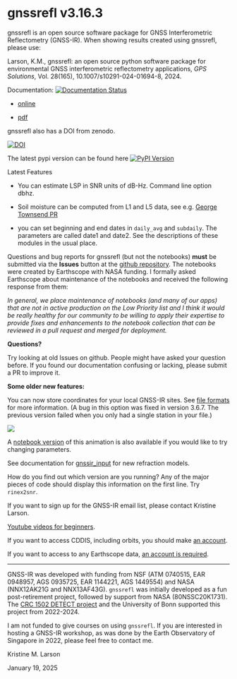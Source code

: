 # gnssrefl v3.16.3

gnssrefl is an open source software package for GNSS Interferometric Reflectometry (GNSS-IR). 
When showing results created using gnssrefl, please use:

Larson, K.M., gnssrefl: an open source python software package for environmental 
GNSS interferometric reflectometry applications, *GPS Solutions*, Vol. 28(165), 10.1007/s10291-024-01694-8, 2024.

Documentation: [![Documentation Status](https://readthedocs.org/projects/gnssrefl/badge/?version=latest)](https://gnssrefl.readthedocs.io/en/latest/?badge=latest)

- [online](https://gnssrefl.readthedocs.io/en/latest/)

- [pdf](https://gnssrefl.readthedocs.io/_/downloads/en/latest/pdf/)

gnssrefl also has a DOI from zenodo.

[![DOI](https://zenodo.org/badge/doi/10.5281/zenodo.5601494.svg)](http://dx.doi.org/10.5281/zenodo.5601494) 

The latest pypi version can be found here [![PyPI Version](https://img.shields.io/pypi/v/gnssrefl.svg)](https://pypi.python.org/pypi/gnssrefl) 

Latest Features

- You can estimate LSP in SNR units of dB-Hz. Command line option dbhz.

- Soil moisture can be computed from L1 and L5 data, see e.g. [George Townsend PR](https://github.com/kristinemlarson/gnssrefl/pull/354)

- you can set beginning and end dates in <code>daily_avg</code> and <code>subdaily</code>. The parameters are 
called date1 and date2. See the descriptions of these modules in the usual place.

Questions and bug reports for gnssrefl (but not the notebooks) **must** be submitted via the **Issues** button at 
the [github repository](https://github.com/kristinemlarson/gnssrefl/issues). The notebooks were created by Earthscope 
with NASA funding. I formally asked Earthscope about maintenance of the notebooks and received the following response from them:

*In general, we place maintenance of notebooks (and many of our apps) that are not in active production on 
the Low Priority list and I think it would be really healthy for our community to be 
willing to apply their expertise to provide fixes and enhancements 
to the notebook collection that can be reviewed in a pull request and merged for deployment.*

**Questions?**

Try looking at old Issues on github. People might have asked your question before. If you found our documentation confusing or 
lacking, please submit a PR to improve it.

**Some older new features:**

You can now store coordinates for your local GNSS-IR sites. 
See [file formats](https://gnssrefl.readthedocs.io/en/latest/pages/file_structure.html) for more information.
(A bug in this option was fixed in version 3.6.7. The previous version failed when you only had a single station in your file.)

![](docs/myAnimation.gif)

A [notebook version](https://github.com/kristinemlarson/gnssrefl/blob/master/notebooks/use-cases/Soil_Moisture/GNSSRefGeometry-SNRSimulation.ipynb) of this animation is also available if you would like to try changing parameters.

See documentation for [gnssir_input](https://gnssrefl.readthedocs.io/en/latest/api/gnssrefl.gnssir_input.html) for new refraction models.

How do you find out which version are you running? Any of the major pieces
of code should display this information on the first line. Try <code>rinex2snr</code>.

If you want to sign up for the GNSS-IR email list, please contact Kristine Larson.

[Youtube videos for beginners](https://www.youtube.com/channel/UCC1NW5oS7liG7C8NBK148Bg).

If you want to access CDDIS, including orbits, you should make [an account](https://urs.earthdata.nasa.gov/users/new).

If you want to access to any Earthscope data, [an account is required](https://data-idm.unavco.org/user/profile/login).

<HR> 

GNSS-IR was developed with funding from NSF (ATM 0740515, EAR 0948957, AGS 0935725, EAR 1144221, AGS 1449554) and 
NASA (NNX12AK21G and NNX13AF43G). <code>gnssrefl</code> was initially developed 
as a fun post-retirement project, followed by support from NASA (80NSSC20K1731).
The [CRC 1502 DETECT project](https://sfb1502.de/) and the University of Bonn supported this project from 2022-2024.

I am not funded to give courses on using <code>gnssrefl</code>. If you are interested in 
hosting a GNSS-IR workshop, as was done by the Earth Observatory of Singapore in 
2022, please feel free to contact me.

Kristine M. Larson

January 19, 2025


